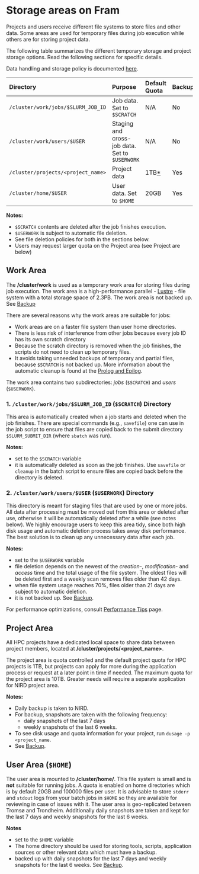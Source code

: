 # Storage areas on Fram

Projects and users receive different file systems to store files and other
data. Some areas are used for temporary files during job execution while
others are for storing project data.

The following table summarizes the different temporary storage and project
storage options. Read the following sections for specific details.

Data handling and storage policy is documented [here](data-usage-policy.md).

| Directory     | Purpose     | Default Quota | Backup |
| :------------- | :------------- | :------------- | :------------- |
| `/cluster/work/jobs/$SLURM_JOB_ID` | Job data. Set to `$SCRATCH` | N/A                   | No  |
| `/cluster/work/users/$USER`        | Staging and cross-job data. Set to `$USERWORK` | N/A | No |
| `/cluster/projects/<project_name>` | Project data                | 1TB[*](#project-area) | Yes |
| `/cluster/home/$USER`                 | User data. Set to `$HOME`   | 20GB                  | Yes |

**Notes:**

* `$SCRATCH` contents are deleted after the job finishes execution.
* `$USERWORK` is subject to automatic file deletion.
* See file deletion policies for both in the sections below.
* Users may request larger quota on the Project area (see Project are below)


## Work Area

The **/cluster/work** is used as a temporary work area for storing files
during job execution. The work area is a high-performance parallel -
[Lustre](http://lustre.org) - file system with a total storage space of
2.3PB. The work area is not backed up. See [Backup](backup.md)

There are several reasons why the work areas are suitable for jobs:

* Work areas are on a faster file system than user home directories.
* There is less risk of interference from other jobs because every job ID has
  its own scratch directory
* Because the scratch directory is removed when the job finishes, the scripts
  do not need to clean up temporary files.
* It avoids taking unneeded backups of temporary and partial files, because
`$SCRATCH` is not backed up.  More information about the automatic cleanup is
found at the [Prolog and Epilog](../jobs/framqueuesystem.md##prolog_epilog).

The work area contains two subdirectories: *jobs* (`$SCRATCH`) and *users* (`$USERWORK`).

### 1. `/cluster/work/jobs/$SLURM_JOB_ID` (`$SCRATCH`) Directory

This area is automatically created when a job starts and deleted when the job
finishes. There are special commands (e.g., `savefile`) one can use in the job
script to ensure that files are copied back to the submit directory
`$SLURM_SUBMIT_DIR` (where `sbatch` was run).

**Notes:**

* set to the `$SCRATCH` variable
* it is automatically deleted as soon as the job finishes.  Use `savefile` or
  `cleanup` in the batch script to ensure files are copied back before the
  directory is deleted.

### 2. `/cluster/work/users/$USER` (`$USERWORK`) Directory

This directory is meant for staging files that are used by one or more jobs.
All data after processing must be moved out from this area or deleted after
use, otherwise it will be automatically deleted after a while (see notes
below). We highly encourage users to keep this area tidy, since both high disk
usage and automatic deletion process takes away disk performance. The best
solution is to clean up any unnecessary data after each job.

**Notes:**

* set to the `$USERWORK` variable
* file deletion depends on the newest of the *creation-*, *modification-* and
  *access* time and the total usage of the file system. The oldest files will
  be deleted first and a weekly scan removes files older than 42 days.
* when file system usage reaches 70%, files older than 21 days are subject to
  automatic deletion.
* it is not backed up. See [Backup](backup.md).

For performance optimizations, consult [Performance Tips](performance-tips.md) page.

## <a name="project-area"></a>Project Area

All HPC projects have a dedicated local space to share data between project
members, located at **/cluster/projects/<project_name>**.

The project area is quota controlled and the default project quota for HPC
projects is 1TB, but projects can apply for more during the application
process or request at a later point in time if needed. The maximum quota for
the project area is 10TB. Greater needs will require a separate application for
NIRD project area.

**Notes:**

* Daily backup is taken to NIRD.
* For backup, snapshots are taken with the following frequency:
    * daily snapshots of the last 7 days
    * weekly snapshots of the last 6 weeks. 
* To see disk usage and quota information for your project, run `dusage -p <project_name`.
* See [Backup](backup.md).

## User Area (`$HOME`)

The user area is mounted to **/cluster/home/<username>**. This file system is
small and is **not** suitable for running jobs. A quota is enabled on home
directories which is by default 20GB and 100000 files per user. It is advisable to store
`stderr` and `stdout` logs from your batch jobs in `$HOME` so they are
available for reviewing in case of issues with it. The user area is
geo-replicated between Tromsø and Trondheim.  Additionally daily snapshots are
taken and kept for the last 7 days and weekly snapshots for the last 6 weeks.

**Notes**

* set to the `$HOME` variable
* The home directory should be used for storing tools, scripts, application
sources or other relevant data which must have a backup.
* backed up with daily snapshots for the last 7 days and weekly snapshots for
the last 6 weeks. See [Backup](backup.md).
